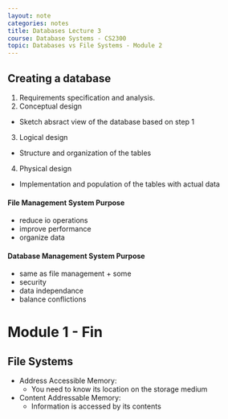 ```yaml
---
layout: note
categories: notes
title: Databases Lecture 3
course: Database Systems - CS2300
topic: Databases vs File Systems - Module 2
---
```

## Creating a database
1. Requirements specification and analysis.
2. Conceptual design
  - Sketch absract view of the database based on step 1
3. Logical design
  - Structure and organization of the tables
4. Physical design
  - Implementation and population of the tables with actual data

#### File Management System Purpose
- reduce io operations
- improve performance
- organize data

#### Database Management System Purpose
- same as file management + some
- security
- data independance
- balance conflictions

# Module 1 - Fin

## File Systems
- Address Accessible Memory:
  - You need to know its location on the storage medium
- Content Addressable Memory:
  - Information is accessed by its contents

